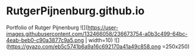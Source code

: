 # RutgerPijnenburg.github.io
Portfolio of Rutger Pijnenburg
![](https://user-images.githubusercontent.com/132466058/236673754-a0b3c499-64bc-4eab-beb0-c90a3877c9a5.png | width=10)
![](https://gyazo.com/eb5c5741b6a9a16c692170a41a49c858.png =250x250)
